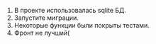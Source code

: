 1. В проекте использовалась sqlite БД.
2. Запустите миграции.
3. Некоторые функции были покрыты тестами.
4. Фронт не лучший(
